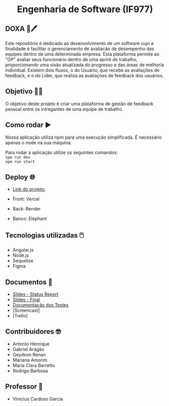 <h1 align="center"> Engenharia de Software (IF977) </h1>

## DOXA :memo:🖊️
Este repositório é dedicado ao desenvolvimento de um software cujo a finalidade é facilitar o gerenciamento de avaliacão de desempenho das equipes dentro de uma determinada empresa. Esta plataforma permite ao "GP" avaliar seus funcionário dentro de uma sprint de trabalho, proporcionando uma visão atualizada do progresso e das áreas de melhoria individual. Existem dois fluxos, o do Usuário, que recebe as avaliações de feedback, e o do Líder, que realiza as avaliações de feedback dos usuários.

## Objetivo 🗿🍷
O objetivo deste projeto é criar uma plataforma de gestão de feedback pessoal entre os intregantes de uma equipe de trabalho. 

## Como rodar :arrow_forward:
Nossa aplicação utiliza npm para uma execução simplificada. É necessário apenas o node na sua máquina.

Para rodar a aplicação utilize os seguintes comandos:  
``
 npm run dev
 ``  
 ``
 npm run start
``
## Deploy 🌐
- [Link do projeto: ](https://eng-software-blue.vercel.app/)

- Front: Vercel
- Back: Render
- Banco: Elephant

## Tecnologias utilizadas 🖱️
- Angular.js
- Node.js
- Sequelize
- Figma

## Documentos 📂
- [Slides - Status Report](https://github.com/clarabarretto/Eng-Software/blob/main/documents/Doxa%20-%20Status%20Report.pdf)
- [Slides - Final](https://github.com/clarabarretto/Eng-Software/blob/main/documents/Doxa%20-%20Engenharia%20de%20Software.pdf)
- [Documentação dos Testes](https://github.com/clarabarretto/Eng-Software/blob/main/documents/Testes%20-%20Doxa.pdf)
- [Screencast]
- [Trello]

## Contribuidores 🤓
 - Antonio Henrique
 - Gabriel Aragão
 - Geydson Renan
 - Mariana Amorim
 - Maria Clara Barretto
 - Rodrigo Barbosa

## Professor 📏
 - Vinicius Cardoso Garcia

